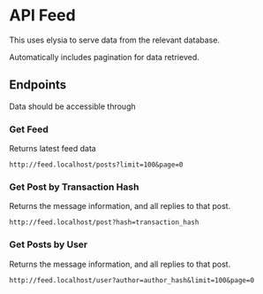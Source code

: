 # API Feed

This uses elysia to serve data from the relevant database.

Automatically includes pagination for data retrieved.

## Endpoints

Data should be accessible through

### Get Feed

Returns latest feed data

```
http://feed.localhost/posts?limit=100&page=0
```

### Get Post by Transaction Hash

Returns the message information, and all replies to that post.

```
http://feed.localhost/post?hash=transaction_hash
```

### Get Posts by User

Returns the message information, and all replies to that post.

```
http://feed.localhost/user?author=author_hash&limit=100&page=0
```
